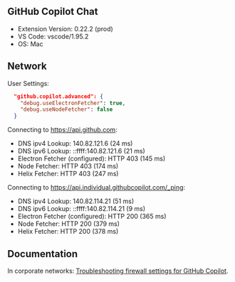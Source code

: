 ## GitHub Copilot Chat

- Extension Version: 0.22.2 (prod)
- VS Code: vscode/1.95.2
- OS: Mac

## Network

User Settings:
```json
  "github.copilot.advanced": {
    "debug.useElectronFetcher": true,
    "debug.useNodeFetcher": false
  }
```

Connecting to https://api.github.com:
- DNS ipv4 Lookup: 140.82.121.6 (24 ms)
- DNS ipv6 Lookup: ::ffff:140.82.121.6 (21 ms)
- Electron Fetcher (configured): HTTP 403 (145 ms)
- Node Fetcher: HTTP 403 (174 ms)
- Helix Fetcher: HTTP 403 (247 ms)

Connecting to https://api.individual.githubcopilot.com/_ping:
- DNS ipv4 Lookup: 140.82.114.21 (51 ms)
- DNS ipv6 Lookup: ::ffff:140.82.114.21 (9 ms)
- Electron Fetcher (configured): HTTP 200 (365 ms)
- Node Fetcher: HTTP 200 (379 ms)
- Helix Fetcher: HTTP 200 (378 ms)

## Documentation

In corporate networks: [Troubleshooting firewall settings for GitHub Copilot](https://docs.github.com/en/copilot/troubleshooting-github-copilot/troubleshooting-firewall-settings-for-github-copilot).